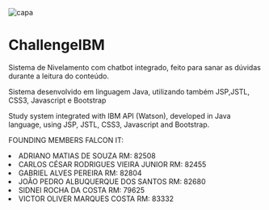 ![capa](https://user-images.githubusercontent.com/47859496/60742007-f0041200-9f41-11e9-8231-8ec07910498a.png)
# ChallengeIBM
Sistema de Nivelamento com chatbot integrado, feito para sanar as dúvidas durante a leitura do conteúdo. 

Sistema desenvolvido em linguagem Java, utilizando também JSP,JSTL, CSS3, Javascript e Bootstrap 

Study system integrated with IBM API (Watson), developed in Java language, using JSP, JSTL, CSS3, Javascript and Bootstrap.

FOUNDING MEMBERS FALCON IT: 

<li>ADRIANO MATIAS DE SOUZA 				          RM: 82508</li>
<li>CARLOS CÉSAR RODRIGUES VIEIRA JUNIOR      RM: 82455</li>
<li>GABRIEL ALVES PEREIRA				              RM: 82804</li>
<li>JOÃO PEDRO ALBUQUERQUE DOS SANTOS 	      RM: 82680</li>
<li>SIDNEI ROCHA DA COSTA 				            RM: 79625</li>
<li>VICTOR OLIVER MARQUES COSTA 			        RM: 83332</li>

